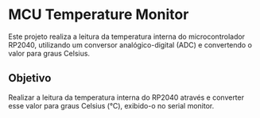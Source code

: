 # MCU Temperature Monitor
Este projeto realiza a leitura da temperatura interna do microcontrolador RP2040, utilizando um conversor analógico-digital (ADC) e convertendo o valor para graus Celsius.

## Objetivo
Realizar a leitura da temperatura interna do RP2040 através e converter esse valor para graus Celsius (°C), exibido-o no serial monitor.
